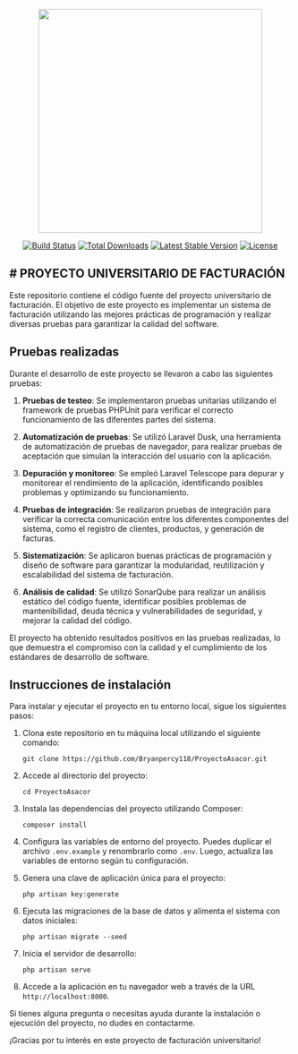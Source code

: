 <p align="center"><a href="https://laravel.com" target="_blank"><img src="https://raw.githubusercontent.com/laravel/art/master/logo-lockup/5%20SVG/2%20CMYK/1%20Full%20Color/laravel-logolockup-cmyk-red.svg" width="400"></a></p>

<p align="center">
<a href="https://travis-ci.org/laravel/framework"><img src="https://travis-ci.org/laravel/framework.svg" alt="Build Status"></a>
<a href="https://packagist.org/packages/laravel/framework"><img src="https://img.shields.io/packagist/dt/laravel/framework" alt="Total Downloads"></a>
<a href="https://packagist.org/packages/laravel/framework"><img src="https://img.shields.io/packagist/v/laravel/framework" alt="Latest Stable Version"></a>
<a href="https://packagist.org/packages/laravel/framework"><img src="https://img.shields.io/packagist/l/laravel/framework" alt="License"></a>
</p>

## # PROYECTO UNIVERSITARIO DE FACTURACIÓN

Este repositorio contiene el código fuente del proyecto universitario de facturación. El objetivo de este proyecto es implementar un sistema de facturación utilizando las mejores prácticas de programación y realizar diversas pruebas para garantizar la calidad del software.

## Pruebas realizadas

Durante el desarrollo de este proyecto se llevaron a cabo las siguientes pruebas:

1. **Pruebas de testeo**: Se implementaron pruebas unitarias utilizando el framework de pruebas PHPUnit para verificar el correcto funcionamiento de las diferentes partes del sistema.

2. **Automatización de pruebas**: Se utilizó Laravel Dusk, una herramienta de automatización de pruebas de navegador, para realizar pruebas de aceptación que simulan la interacción del usuario con la aplicación.

3. **Depuración y monitoreo**: Se empleó Laravel Telescope para depurar y monitorear el rendimiento de la aplicación, identificando posibles problemas y optimizando su funcionamiento.

4. **Pruebas de integración**: Se realizaron pruebas de integración para verificar la correcta comunicación entre los diferentes componentes del sistema, como el registro de clientes, productos, y generación de facturas.

5. **Sistematización**: Se aplicaron buenas prácticas de programación y diseño de software para garantizar la modularidad, reutilización y escalabilidad del sistema de facturación.

6. **Análisis de calidad**: Se utilizó SonarQube para realizar un análisis estático del código fuente, identificar posibles problemas de mantenibilidad, deuda técnica y vulnerabilidades de seguridad, y mejorar la calidad del código.

El proyecto ha obtenido resultados positivos en las pruebas realizadas, lo que demuestra el compromiso con la calidad y el cumplimiento de los estándares de desarrollo de software.

## Instrucciones de instalación

Para instalar y ejecutar el proyecto en tu entorno local, sigue los siguientes pasos:

1. Clona este repositorio en tu máquina local utilizando el siguiente comando:
   ```
   git clone https://github.com/Bryanpercy118/ProyectoAsacor.git
   ```

2. Accede al directorio del proyecto:
   ```
   cd ProyectoAsacor
   ```

3. Instala las dependencias del proyecto utilizando Composer:
   ```
   composer install
   ```

4. Configura las variables de entorno del proyecto. Puedes duplicar el archivo `.env.example` y renombrarlo como `.env`. Luego, actualiza las variables de entorno según tu configuración.

5. Genera una clave de aplicación única para el proyecto:
   ```
   php artisan key:generate
   ```

6. Ejecuta las migraciones de la base de datos y alimenta el sistema con datos iniciales:
   ```
   php artisan migrate --seed
   ```

7. Inicia el servidor de desarrollo:
   ```
   php artisan serve
   ```

8. Accede a la aplicación en tu navegador web a través de la URL `http://localhost:8000`.

Si tienes alguna pregunta o necesitas ayuda durante la instalación o ejecución del proyecto, no dudes en contactarme.

¡Gracias por tu interés en este proyecto de facturación universitario!
